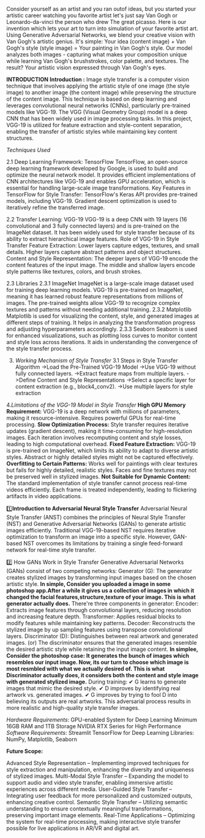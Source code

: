 
Consider yourself as an artist and you ran outof ideas, but you started your artistic career watching you favorite artist let's just say Van Gogh or Leonardo-da-vinci the person who drew The great picasso. 
Here is our invention which lets your art to turn into simulation of your favorite artist art.
Using Generative Adversarial Networks, we blend your creative vision with Van Gogh's artistic genius. 
It's simple: Your idea (content image) + Van Gogh's style (style image) = Your painting in Van Gogh's style. Our model analyzes both images - capturing what makes your composition unique while learning Van Gogh's brushstrokes, color palette, and textures.
The result? Your artistic vision expressed through Van Gogh's eyes.

**INTRODUCTION**
**Introduction :**
Image style transfer is a computer vision technique that involves applying the artistic style of one image (the style image) to another image (the content image) while preserving the structure of the content image. 
This technique is based on deep learning and leverages convolutional neural networks (CNNs), particularly pre-trained models like VGG-19. 
The VGG (Visual Geometry Group) model is a deep CNN that has been widely used in image processing tasks. In this project, VGG-19 is utilized for feature extraction and style-content separation, enabling the transfer of artistic styles while maintaining key content structures.

_Techniques Used_

2.1 Deep Learning Framework: 
TensorFlow TensorFlow, an open-source deep learning framework developed by Google, is used to build and optimize the neural network model. 
It provides efficient implementations of CNN architectures like VGG-19 and enables GPU acceleration, which is essential for handling large-scale image transformations.
Key Features in TensorFlow for Style Transfer: 
TensorFlow's Keras API provides pre-trained models, including VGG-19. Gradient descent optimization is used to iteratively refine the transferred image.

2.2 Transfer Learning: VGG-19
VGG-19 is a deep CNN with 19 layers (16 convolutional and 3 fully connected layers) and is pre-trained on the ImageNet dataset. It has been widely used for style transfer because of its ability to extract hierarchical image features.
Role of VGG-19 in Style Transfer
Feature Extraction:
Lower layers capture edges, textures, and small details.
Higher layers capture abstract patterns and object structures.
Content and Style Representation:
The deeper layers of VGG-19 encode the content features of the input image.
The middle and shallow layers encode style patterns like textures, colors, and brush strokes.

2.3 Libraries
2.3.1 ImageNet
ImageNet is a large-scale image dataset used for training deep learning models.
VGG-19 is pre-trained on ImageNet, meaning it has learned robust feature representations from millions of images.
The pre-trained weights allow VGG-19 to recognize complex textures and patterns without needing additional training.
2.3.2 Matplotlib
Matplotlib is used for visualizing the content, style, and generated images at different steps of training.
It helps in analyzing the transformation progress and adjusting hyperparameters accordingly.
2.3.3 Seaborn
Seaborn is used for enhanced visualizations, such as plotting loss curves to monitor content and style loss across iterations.
It aids in understanding the convergence of the style transfer process.

3. _Working Mechanism of Style Transfer_
3.1 Steps in Style Transfer Algorithm
->Load the Pre-Trained VGG-19 Model
->Use VGG-19 without fully connected layers.
->Extract feature maps from multiple layers.
->Define Content and Style Representations
->Select a specific layer for content extraction (e.g., block4_conv2).
->Use multiple layers for style extraction 

4._Limitations of the VGG-19 Model in Style Transfer_
**High GPU Memory Requirement:**
VGG-19 is a deep network with millions of parameters, making it resource-intensive.
Requires powerful GPUs for real-time processing.
**Slow Optimization Process:**
Style transfer requires iterative updates (gradient descent), making it time-consuming for high-resolution images.
Each iteration involves recomputing content and style losses, leading to high computational overhead.
**Fixed Feature Extraction:**
VGG-19 is pre-trained on ImageNet, which limits its ability to adapt to diverse artistic styles.
Abstract or highly detailed styles might not be captured effectively.
**Overfitting to Certain Patterns:**
Works well for paintings with clear textures but fails for highly detailed, realistic styles.
Faces and fine textures may not be preserved well in stylized images.
**Not Suitable for Dynamic Content:**
The standard implementation of style transfer cannot process real-time videos efficiently.
Each frame is treated independently, leading to flickering artifacts in video applications.

1️⃣**Introduction to Adversarial Neural Style Transfer**
Adversarial Neural Style Transfer (ANST) combines the principles of Neural Style Transfer (NST) and Generative Adversarial Networks (GANs) to generate artistic images efficiently.
Traditional VGG-19-based NST requires iterative optimization to transform an image into a specific style. However, GAN-based NST overcomes its limitations by training a single feed-forward network for real-time style transfer.

2️⃣ How GANs Work in Style Transfer
Generative Adversarial Networks (GANs) consist of two competing networks:
Generator (G): 
The generator creates stylized images by transforming input images based on the chosen artistic style.
**In simple, Consider you uploaded a image in some photoshop app.After a while it gives us a collection of images in which it changed the facial features,structure,texture of your image.
This is what generator actually does.**
There're three components in generator:
Encoder:
Extracts image features through convolutional layers, reducing resolution and increasing feature depth.
Transformer: 
Applies residual blocks to modify features while maintaining key patterns.
Decoder: 
Reconstructs the stylized image by up sampling features using transpose convolutional layers.
Discriminator (D): 
Distinguishes between real artwork and generated images.
(or)
The discriminator ensures that the generated images resemble the desired artistic style while retaining the input  image content.
**In simplee, Consider the photoshop case: It generates the bunch of images which resembles our input image. Now, its our turn to choose which image is most resmbled with what we actually desired of.
This is what Discriminator actually does, it considers both the content and style image with generated stylized image.**
During training:
✔ G learns to generate images that mimic the desired style.
✔ D improves by identifying real artwork vs. generated images.
✔ G improves by trying to fool D into believing its outputs are real artworks.
This adversarial process results in more realistic and high-quality style transfer images.

_Hardware Requirements_:
GPU-enabled System for Deep Learning
Minimum 16GB RAM and 1TB Storage
NVIDIA RTX Series for High Performance
_Software Requirements_:
Streamlit
TensorFlow for Deep Learning
Libraries: NumPy, Matplotlib, Seaborn

**Future Scope:**

Advanced Style Representation – 
Implementing improved techniques for style extraction and manipulation, enhancing the diversity and uniqueness of stylized images.
Multi-Modal Style Transfer – 
Expanding the model to support audio and video style transfer, enabling immersive artistic experiences across different media.
User-Guided Style Transfer – 
Integrating user feedback for more personalized and customized outputs, enhancing creative control.
Semantic Style Transfer – 
Utilizing semantic understanding to ensure contextually meaningful transformations, preserving important image elements.
Real-Time Applications – 
Optimizing the system for real-time processing, making interactive style transfer possible for live applications in AR/VR and digital art.









